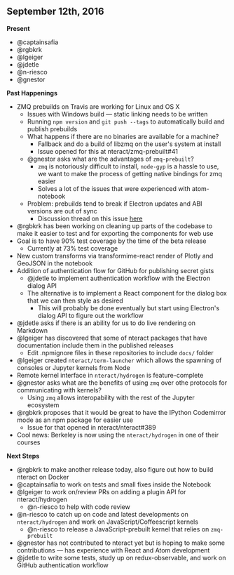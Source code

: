 ## September 12th, 2016

__Present__ 
- @captainsafia
- @rgbkrk
- @lgeiger
- @jdetle
- @n-riesco
- @gnestor 

__Past Happenings__

- ZMQ prebuilds on Travis are working for Linux and OS X
  - Issues with Windows build — static linking needs to be written
  - Running `npm version` and `git push --tags` to automatically build and publish prebuilds
  - What happens if there are no binaries are available for a machine?
    - Fallback and do a build of libzmq on the user's system at install
    - Issue opened for this at nteract/zmq-prebuilt#41
  - @gnestor asks what are the advantages of `zmq-prebuilt`?
    - `zmq` is notoriously difficult to install, `node-gyp` is a hassle to use, we want to make the process of
    getting native bindings for zmq easier
    - Solves a lot of the issues that were experienced with atom-notebook
  - Problem: prebuilds tend to break if Electron updates and ABI versions are out of sync
    - Discussion thread on this issue [here](https://github.com/electron/electron/issues/5851)
- @rgbkrk has been working on cleaning up parts of the codebase to make it easier to test and for exporting the components for web use
- Goal is to have 90% test coverage by the time of the beta release
  - Currently at 73% test coverage
- New custom transforms via transformime-react render of Plotly and GeoJSON in the notebook
- Addition of authentication flow for GitHub for publishing secret gists
  - @jdetle to implement authentication workflow with the Electron dialog API
  - The alternative is to implement a React component for the dialog box that we can then style as desired
    - This will probably be done eventually but start using Electron's dialog API to figure out the workflow
- @jdetle asks if there is an ability for us to do live rendering on Markdown
- @lgeiger has discovered that some of nteract packages that have documentation include them in the published releases
  - Edit .npmignore files in these repositories to include `docs/` folder
- @lgeiger created `nteract/term-launcher` which allows the spawning of consoles or Jupyter kernels from Node
- Remote kernel interface in `nteract/hydrogen` is feature-complete 
- @gnestor asks what are the benefits of using `zmq` over othe protocols for communicating with kernels?
  - Using `zmq` allows interopability with the rest of the Jupyter ecosystem
- @rgbkrk proposes that it would be great to have the IPython Codemirror mode as an npm package for easier use
  - Issue for that opened in nteract/nteract#389
- Cool news: Berkeley is now using the `nteract/hydrogen` in one of their courses

__Next Steps__
- @rgbkrk to make another release today, also figure out how to build nteract on Docker
- @captainsafia to work on tests and small fixes inside the Notebook
- @lgeiger to work on/review PRs on adding a plugin API for nteract/hydrogen
  - @n-riesco to help with code review
- @n-riesco to catch up on code and latest developments on `nteract/hydrogen` and work on JavaScript/Coffeescript kernels
  - @n-riesco to release a JavaScript-prebuilt kernel that relies on `zmq-prebuilt`
- @gnestor has not contributed to nteract yet but is hoping to make some contributions — has experience with React and Atom development
- @jdetle to write some tests, study up on redux-observable, and work on GitHub authentication workflow
